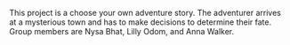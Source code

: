 This project is a choose your own adventure story. The adventurer arrives at a mysterious town and has to make decisions to determine their fate. Group members are Nysa Bhat, Lilly Odom, and Anna Walker.
